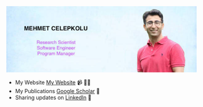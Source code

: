 
<img src="https://github.com/mckolu/mckolu/blob/main/a.jpg" alt="banner that says Mehmet Celepkolu - research scientist, software engineer, and program manager">



<!-- ## Hello World! 🌎 <a href="https://github.com/mckolu/mckolu/blob/main/profile_pic.jpg"><img align="right" width="250" height="auto" src="https://github.com/mckolu/mckolu/blob/main/profile_pic.jpg"></a> -->
- My Website <a href="https://mckolu.github.io/">My Website</a>  📹 ✍🏾
- My Publications <a href="https://scholar.google.com/citations?user=Lfj38jUAAAAJ&hl=en"> Google Scholar</a> 🏓
- Sharing updates on <a href="https://www.linkedin.com/in/mehmet-celepkolu/">LinkedIn</a> 💼






